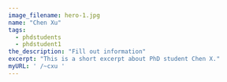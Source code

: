 ```yaml
---
image_filename: hero-1.jpg
name: "Chen Xu"
tags:
  - phdstudents
  - phdstudent1
the_description: "Fill out information"
excerpt: "This is a short excerpt about PhD student Chen X."
myURL: ' /~cxu '
---
```

